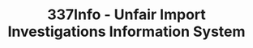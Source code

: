 ---
bigquery: https://console.cloud.google.com/bigquery?p=patents-public-data&d=usitc_investigations&page=dataset&project=sheets-management-319211
citation: US International Trade Commission 337Info Unfair Import Investigations Information
  System
contributors: US International Trade Comission
cost: None
description: US International Trade Commission 337Info Unfair Import Investigations
  Information System contains data on investigations done under Section 337. Section
  337 declares the infringement of certain statutory intellectual property rights
  and other forms of unfair competition in import trade to be unlawful practices.
  Most Section 337 investigations involve allegations of patent or registered trademark
  infringement.
documentation: FAQ and tutorial available on the site
last_edit: Mon, 04 Apr 2022 19:10:40 GMT
location: https://pubapps2.usitc.gov/337external/
maintained_by: US International Trade Comission
schema_fields: '[''ouiiAttorney'', ''actualEndDateEvidHear'', ''gcAttorney'', ''currentActiveALJ'',
  ''finalDetNoViolation'', ''investigationNo'', ''teoIdIssueDate'', ''docketNo'',
  ''patentNumbers'', ''finalDetViolation'', ''currentStatus'', ''endDateMarkmanHearing'',
  ''finalIdOnViolationDue'', ''invUnfairAct'', ''respondent'', ''targetDate'', ''markmanHearing'',
  ''patentNumber'', ''id'', ''investigationTermDate'', ''ouiiParticipation'', ''dateComplaintFiled'',
  ''scheduledEndDateEvidHear'', ''cafcAppeals'', ''trademarkNumbers'', ''finalIdOnViolationIssue'',
  ''teoProceedingInvolved'', ''lastUpdated'', ''dateCreated'', ''internalRemand'',
  ''startDateMarkmanHearing'', ''teoIdDueDate'', ''complainant'', ''investigationType'',
  ''reportingRequirements'', ''htsNumbers'', ''publication_number'', ''issueDateOtherNonFinal'',
  ''copyrightNumbers'', ''aljAssigned'', ''dateOfPublicationFrNotice'', ''teoReliefGranted'',
  ''scheduledStartDateEvidHear'', ''actualStartDateEvidHear'', ''title'']'
shortname: unfair_import_investigations
tags:
- import
- legal
- trade
timeframe: 2008-2021 (prior to 2008 downloadable as a JSON file)
title: 337Info - Unfair Import Investigations Information System
uuid: 2721f5ec-e599-4890-9265-9706719fc71e
---